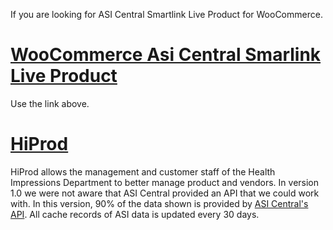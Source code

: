 If you are looking for ASI Central Smartlink Live Product for WooCommerce.
# [WooCommerce Asi Central Smarlink Live Product](https://webostock.com/market-item/woocommerce-asi-central-smarlink-live-product/32067/) 
Use the link above.


# [HiProd](http://hiprodbeta)

HiProd allows the management and customer staff of the Health Impressions Department to
better manage product and vendors. In version 1.0 we were not aware that ASI Central
provided an API that we could work with. In this version, 90% of the data shown
is provided by [ASI Central's API](http://developers.asicentral.com/). All cache records of ASI data is updated every 30 days.

